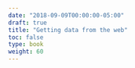 ```yaml
---
date: "2018-09-09T00:00:00-05:00"
draft: true
title: "Getting data from the web"
toc: false
type: book
weight: 60
---
```

